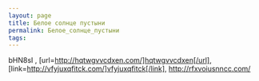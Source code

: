 ```yaml
---
layout: page
title: Белое солнце пустыни
permalink: Белое_солнце_пустыни
tags: 
---
```

bHN8sI , [url=http://hqtwgvvcdxen.com/]hqtwgvvcdxen[/url], [link=http://vfyjuxqfitck.com/]vfyjuxqfitck[/link], http://rfxvoiusnncc.com/